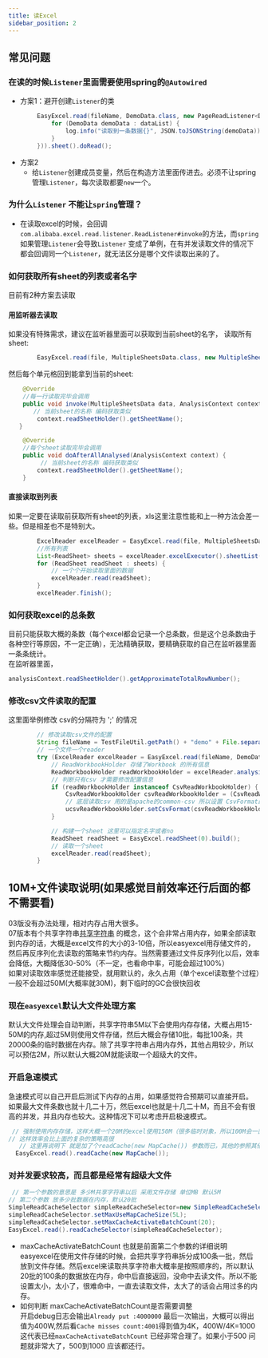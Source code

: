 ```yaml
---
title: 读Excel
sidebar_position: 2
---
```


## 常见问题

### 在读的时候`Listener`里面需要使用spring的`@Autowired`

* 方案1：避开创建`Listener`的类

```java
        EasyExcel.read(fileName, DemoData.class, new PageReadListener<DemoData>(dataList -> {
            for (DemoData demoData : dataList) {
                log.info("读取到一条数据{}", JSON.toJSONString(demoData));
            }
        })).sheet().doRead();
```

* 方案2
    * 给`Listener`创建成员变量，然后在构造方法里面传进去。必须不让spring管理`Listener`，每次读取都要`new`一个。

### 为什么`Listener` 不能让`spring`管理？

* 在读取excel的时候，会回调`com.alibaba.excel.read.listener.ReadListener#invoke`的方法，而`spring`如果管理`Listener`会导致`Listener`
  变成了单例，在有并发读取文件的情况下都会回调同一个`Listener`，就无法区分是哪个文件读取出来的了。

### 如何获取所有sheet的列表或者名字

目前有2种方案去读取

#### 用监听器去读取

如果没有特殊需求，建议在监听器里面可以获取到当前sheet的名字，
读取所有sheet:

```java 
        EasyExcel.read(file, MultipleSheetsData.class, new MultipleSheetsListener()).doReadAll();
```

然后每个单元格回到能拿到当前的sheet:

```java 
    @Override
	//每一行读取完毕会调用
    public void invoke(MultipleSheetsData data, AnalysisContext context) {
       // 当前sheet的名称 编码获取类似
        context.readSheetHolder().getSheetName();
   }

    @Override
    //每个sheet读取完毕会调用
    public void doAfterAllAnalysed(AnalysisContext context) {
         // 当前sheet的名称 编码获取类似
        context.readSheetHolder().getSheetName();
    }
```

#### 直接读取到列表

如果一定要在读取前获取所有sheet的列表，xls这里注意性能和上一种方法会差一些。但是相差也不是特别大。

```java 
        ExcelReader excelReader = EasyExcel.read(file, MultipleSheetsData.class, multipleSheetsListener).build();
		//所有列表        
        List<ReadSheet> sheets = excelReader.excelExecutor().sheetList();
        for (ReadSheet readSheet : sheets) {
            // 一个个开始读取里面的数据
            excelReader.read(readSheet);
        }
        excelReader.finish();
```

### 如何获取excel的总条数

目前只能获取大概的条数（每个excel都会记录一个总条数，但是这个总条数由于各种空行等原因，不一定正确），无法精确获取，要精确获取的自己在监听器里面一条条统计。   
在监听器里面，

```java 
analysisContext.readSheetHolder().getApproximateTotalRowNumber();
```

### 修改csv文件读取的配置

这里面举例修改 csv的分隔符为 ';' 的情况

```java
        // 修改读取csv文件的配置
        String fileName = TestFileUtil.getPath() + "demo" + File.separator + "demo.csv";
        // 一个文件一个reader
        try (ExcelReader excelReader = EasyExcel.read(fileName, DemoData.class, new DemoDataListener()).build()) {
            // ReadWorkbookHolder 存储了Workbook 的所有信息
            ReadWorkbookHolder readWorkbookHolder = excelReader.analysisContext().readWorkbookHolder();
            // 判断只有csv 才需要修改配置信息
            if (readWorkbookHolder instanceof CsvReadWorkbookHolder) {
                CsvReadWorkbookHolder csvReadWorkbookHolder = (CsvReadWorkbookHolder)readWorkbookHolder;
                // 底层读取csv 用的是apache的common-csv 所以设置 CsvFormat即可
                ucsvReadWorkbookHolder.setCsvFormat(csvReadWorkbookHolder.getCsvFormat().withDelimiter(';'));
            }

            // 构建一个sheet 这里可以指定名字或者no
            ReadSheet readSheet = EasyExcel.readSheet(0).build();
            // 读取一个sheet
            excelReader.read(readSheet);
        }
```

## 10M+文件读取说明(如果感觉目前效率还行后面的都不需要看)

03版没有办法处理，相对内存占用大很多。   
07版本有个共享字符串[共享字符串](https://docs.microsoft.com/zh-cn/office/open-xml/working-with-the-shared-string-table)
的概念，这个会非常占用内存，如果全部读取到内存的话，大概是excel文件的大小的3-10倍，所以easyexcel用存储文件的，然后再反序列化去读取的策略来节约内存。当然需要通过文件反序列化以后，效率会降低，大概降低30-50%（不一定，也看命中率，可能会超过100%）   
如果对读取效率感觉还能接受，就用默认的，永久占用（单个excel读取整个过程）一般不会超过50M(大概率就30M)，剩下临时的GC会很快回收

### 现在`easyexcel`默认大文件处理方案

默认大文件处理会自动判断，共享字符串5M以下会使用内存存储，大概占用15-50M的内存,超过5M则使用文件存储，然后大概会存储10批，每批100条，共20000条的临时数据在内存。除了共享字符串占用内存外，其他占用较少，所以可以预估2M，所以默认大概20M就能读取一个超级大的文件。


### 开启急速模式

急速模式可以自己开启后测试下内存的占用，如果感觉符合预期可以直接开启。   
如果最大文件条数也就十几二十万，然后excel也就是十几二十M，而且不会有很高的并发，并且内存也较大。这种情况下可以考虑开启极速模式。

```java
 // 强制使用内存存储，这样大概一个20M的excel使用150M（很多临时对象，所以100M会一直GC）的内存
// 这样效率会比上面的复杂的策略高很
   // 这里再说明下 就是加了个readCache(new MapCache()) 参数而已，其他的参照其他demo写 这里没有写全 
  EasyExcel.read().readCache(new MapCache());
```

### 对并发要求较高，而且都是经常有超级大文件

```java
 // 第一个参数的意思是 多少M共享字符串以后 采用文件存储 单位MB 默认5M
// 第二个参数 放多少批数据在内存，默认20批
SimpleReadCacheSelector simpleReadCacheSelector=new SimpleReadCacheSelector();
simpleReadCacheSelector.setMaxUseMapCacheSize(5L);
simpleReadCacheSelector.setMaxCacheActivateBatchCount(20);
EasyExcel.read().readCacheSelector(simpleReadCacheSelector);
```

* maxCacheActivateBatchCount 也就是前面第二个参数的详细说明      
  easyexcel在使用文件存储的时候，会把共享字符串拆分成100条一批，然后放到文件存储。然后excel来读取共享字符串大概率是按照顺序的，所以默认20批的100条的数据放在内存，命中后直接返回，没命中去读文件。所以不能设置太小，太小了，很难命中，一直去读取文件，太大了的话会占用过多的内存。
* 如何判断 maxCacheActivateBatchCount是否需要调整   
  开启debug日志会输出`Already put :4000000` 最后一次输出，大概可以得出值为400W,然后看`Cache misses count:4001`得到值为4K，400W/4K=1000
  这代表已经`maxCacheActivateBatchCount` 已经非常合理了。如果小于500 问题就非常大了，500到1000 应该都还行。
